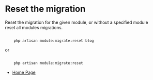 # Reset the migration

Reset the migration for the given module, or without a specified module reset all modules migrations.

``` bash

    php artisan module:migrate:reset blog

```

or

``` bash

    php artisan module:migrate:reset

```

- [Home Page](https://idel327.github.io/laravel-modular)